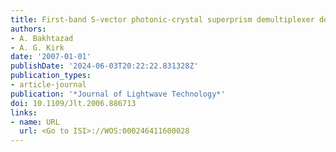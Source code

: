 ```yaml
---
title: First-band S-vector photonic-crystal superprism demultiplexer design and optimization
authors:
- A. Bakhtazad
- A. G. Kirk
date: '2007-01-01'
publishDate: '2024-06-03T20:22:22.831328Z'
publication_types:
- article-journal
publication: '*Journal of Lightwave Technology*'
doi: 10.1109/Jlt.2006.886713
links:
- name: URL
  url: <Go to ISI>://WOS:000246411600028
---
```

